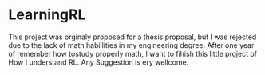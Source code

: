# LearningRL

This project was orginaly proposed for a thesis proposal, but I was rejected due to the lack of math habillities in my engineering degree. After one year of remember how tostudy properly math, I want to fihish this little project of How I understand RL. Any Suggestion is ery wellcome.
